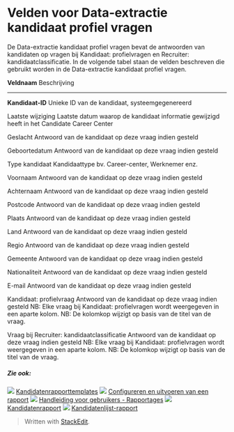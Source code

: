 # Velden voor Data-extractie kandidaat profiel vragen

De Data-extractie kandidaat profiel vragen bevat de antwoorden van kandidaten op vragen bij Kandidaat: profielvragen en Recruiter: kandidaatclassificatie. In de volgende tabel staan de velden beschreven die gebruikt worden in de Data-extractie kandidaat profiel vragen.

**Veldnaam**
Beschrijving
***
**Kandidaat-ID**
Unieke ID van de kandidaat, systeemgegenereerd

Laatste wijziging
Laatste datum waarop de kandidaat informatie gewijzigd heeft in het Candidate Career Center

Geslacht
Antwoord van de kandidaat op deze vraag indien gesteld

Geboortedatum
Antwoord van de kandidaat op deze vraag indien gesteld

Type kandidaat
Kandidaattype bv. Career-center, Werknemer enz.

Voornaam
Antwoord van de kandidaat op deze vraag indien gesteld

Achternaam
Antwoord van de kandidaat op deze vraag indien gesteld

Postcode
Antwoord van de kandidaat op deze vraag indien gesteld

Plaats
Antwoord van de kandidaat op deze vraag indien gesteld

Land
Antwoord van de kandidaat op deze vraag indien gesteld

Regio
Antwoord van de kandidaat op deze vraag indien gesteld

Gemeente
Antwoord van de kandidaat op deze vraag indien gesteld

Nationaliteit
Antwoord van de kandidaat op deze vraag indien gesteld

E-mail
Antwoord van de kandidaat op deze vraag indien gesteld

Kandidaat: profielvraag
Antwoord van de kandidaat op deze vraag indien gesteld
NB: Elke vraag bij  Kandidaat:  profielvragen  wordt weergegeven in een aparte kolom.
NB: De kolomkop wijzigt op basis van de titel van de vraag.

Vraag bij Recruiter: kandidaatclassificatie
Antwoord van de kandidaat op deze vraag indien gesteld
NB: Elke vraag bij  Kandidaat:  profielvragen  wordt weergegeven in een aparte kolom.
NB: De kolomkop wijzigt op basis van de titel van de vraag.

##### Zie ook:

![](../Resources/Images/icon-document-link.png)  [Kandidatenrapporttemplates](export_templates.htm)
![](../Resources/Images/icon-document-link.png)  [Configureren en uitvoeren van een rapport](configuring_and_running_a_report.htm)
![](../Resources/Images/icon-document-link.png)  [Handleiding voor gebruikers - Rapportages](guide_for_users_reports.htm)
![](../Resources/Images/icon-document-link.png)  [Kandidatenrapport](candidate_report.htm)
![](../Resources/Images/icon-document-link.png)  [Kandidatenlijst-rapport](applicant_list_report.htm)


> Written with [StackEdit](https://stackedit.io/).
<!--stackedit_data:
eyJoaXN0b3J5IjpbMTE0ODA1NjExMl19
-->
